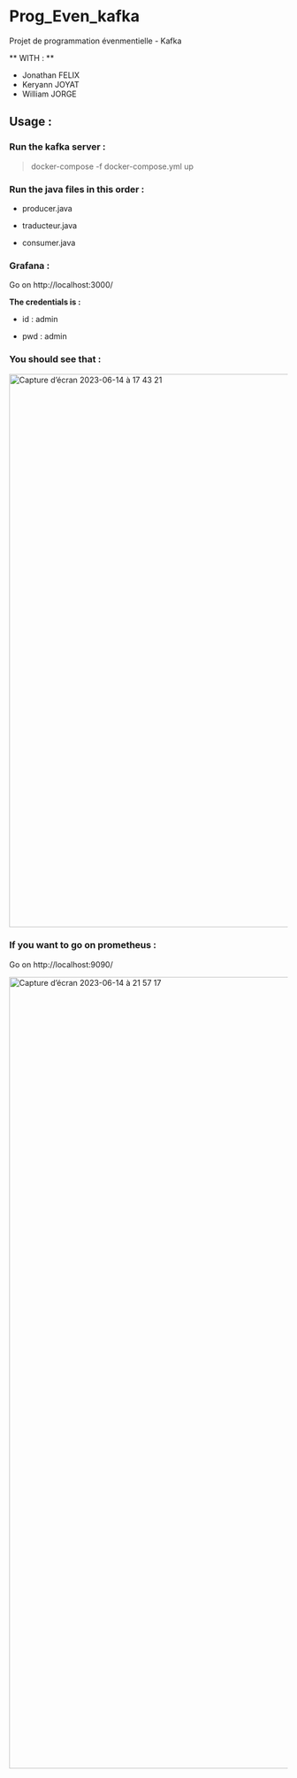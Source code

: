 # Prog_Even_kafka
Projet de programmation évenmentielle - Kafka 

** WITH : **
- Jonathan FELIX
- Keryann JOYAT
- William JORGE

## Usage :

### Run the kafka server :
> docker-compose -f docker-compose.yml up


### Run the java files in this order :
 - producer.java

 - traducteur.java

 - consumer.java


### Grafana :

Go on http://localhost:3000/

 **The credentials is :**

  - id : admin
 
  - pwd : admin

### You should see that : 

<img width="1000" alt="Capture d’écran 2023-06-14 à 17 43 21" src="https://github.com/Eiichiru/Prog_Even_kafka/assets/93995072/67347790-5318-4032-9874-ca861745e5c4">


### If you want to go on prometheus :

Go on http://localhost:9090/

<img width="1431" alt="Capture d’écran 2023-06-14 à 21 57 17" src="https://github.com/Eiichiru/Prog_Even_kafka/assets/93995072/5ac1200b-5daa-430b-a45b-7570ddf83c57">


